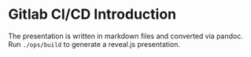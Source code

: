 Gitlab CI/CD Introduction
=========================================

The presentation is written in markdown files and converted via pandoc.
Run `./ops/build` to generate a reveal.js presentation.
